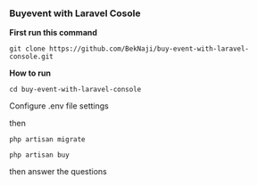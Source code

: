 ### Buyevent with Laravel Cosole

**First run this command**

`git clone https://github.com/BekNaji/buy-event-with-laravel-console.git`


**How to run**

`cd buy-event-with-laravel-console`

Configure .env file settings 

then

`php artisan migrate`

`php artisan buy`

then answer the questions
